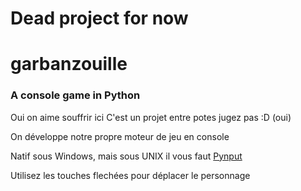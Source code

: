 # Dead project for now

# garbanzouille

### A console game in Python

Oui on aime souffrir ici
C'est un projet entre potes jugez pas :D (oui)

On développe notre propre moteur de jeu en console

Natif sous Windows, mais sous UNIX il vous faut [Pynput](https://pypi.org/project/pynput/)

Utilisez les touches flechées pour déplacer le personnage
